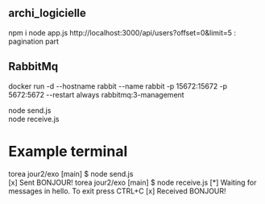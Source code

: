 ## archi_logicielle

npm i 
node app.js
http://localhost:3000/api/users?offset=0&limit=5 : pagination part

## RabbitMq

docker run -d --hostname rabbit --name rabbit -p 15672:15672 -p 5672:5672 --restart always rabbitmq:3-management

node send.js    
node receive.js 

# Example terminal 

torea jour2/exo [main] $ node send.js   
 [x] Sent BONJOUR!
torea jour2/exo [main] $ node receive.js
 [*] Waiting for messages in hello. To exit press CTRL+C
 [x] Received BONJOUR!